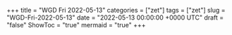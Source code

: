 +++
title = "WGD Fri 2022-05-13"
categories = ["zet"]
tags = ["zet"]
slug = "WGD-Fri-2022-05-13"
date = "2022-05-13 00:00:00 +0000 UTC"
draft = "false"
ShowToc = "true"
mermaid = "true"
+++


